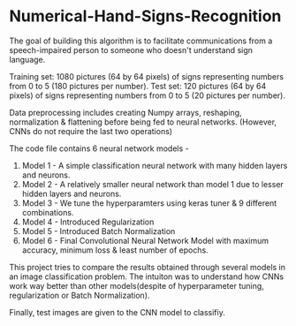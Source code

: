 # Numerical-Hand-Signs-Recognition

The goal of building this algorithm is to facilitate communications from a speech-impaired person to someone who doesn't understand sign language.

Training set: 1080 pictures (64 by 64 pixels) of signs representing numbers from 0 to 5 (180 pictures per number).
Test set: 120 pictures (64 by 64 pixels) of signs representing numbers from 0 to 5 (20 pictures per number).

Data preprocessing includes creating Numpy arrays, reshaping, normalization & flattening before being fed to neural networks. (However, CNNs do not require the last two operations)


The code file contains 6 neural network models -
1) Model 1 - A simple classification neural network with many hidden layers and neurons.
2) Model 2 - A relatively smaller neural network than model 1 due to lesser hidden layers and neurons.
3) Model 3 - We tune the hyperparamters using keras tuner & 9 different combinations.
4) Model 4 - Introduced Regularization 
5) Model 5 - Introduced Batch Normalization
6) Model 6 - Final Convolutional Neural Network Model with maximum accuracy, minimum loss & least number of epochs.

This project tries to compare the results obtained through several models in an image classification problem. 
The intuiton was to understand how CNNs work way better than other models(despite of hyperparameter tuning, regularization or Batch Normalization).

Finally, test images are given to the CNN model to classifiy.
